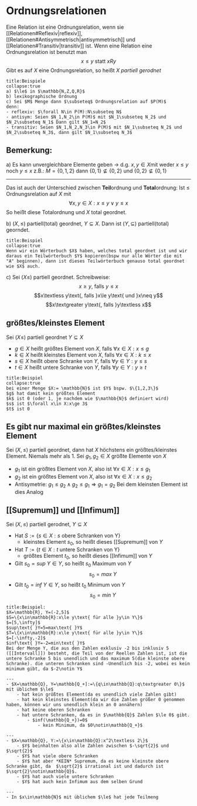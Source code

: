 # Ordnungsrelationen
Eine Relation ist eine Ordnungsrelation, wenn sie [[Relationen#Reflexiv|reflexiv]], [[Relationen#Antisymmetrisch|antisymmetrisch]] und [[Relationen#Transitiv|transitiv]] ist.
Wenn eine Relation eine Ordnungsrelation ist benutzt man
$$x\le y\text{ statt }xRy$$
Gibt es auf $X$ eine Ordnungsrelation, so heißt $X$ *partiell gerodnet*

```ad-example
title:Beispiele
collapse:true
a) $\le$ in $\mathbb{N,Z,Q,R}$
b) lexikographische Ordnung
c) Sei $M$ Menge dann $\subseteq$ Ordnungsrelation auf $P(M)$
denn:
- reflexiv: $\forall N\in P(M):N\subseteq N$
- antisym: Seien $N_1,N_2\in P(M)$ mit $N_1\subseteq N_2$ und $N_2\subseteq N_1$ Dann gilt $N_1=N_2$
- transitiv: Seien $N_1,N_2,N_3\in P(M)$ mit $N_1\subseteq N_2$ und $N_2\subseteq N_3$, dann gilt $N_1\subseteq N_3$
```
## Bemerkung:
a) Es kann unvergleichbare Elemente geben
-> d.g. $x,y\in X$mit weder $x\le y$ noch $y\le x$
z.B.: $M=\{0,1,2\}$ dann $\{0,1\}\nsubseteq\{0,2\}$ und $\{0,2\}\nsubseteq\{0,1\}$

---
Das ist auch der Unterschied zwischen **Teil**ordnung und **Total**ordnung:
Ist $\le$ Ordnungsrelation auf $X$ mit $$\forall x,y\in X:x\le y \vee y\le x$$
So heißt diese Totalordnung und $X$ total geordnet.

b) $(X,\le)$ partiell(total) geordnet, $Y\subseteq X$.
Dann ist $(Y,\subseteq)$ partiell(total) georndet.
```ad-example
title:Beispiel
collapse:true
Wenn wir ein Wörterbuch $X$ haben, welches total geordnet ist und wir daraus ein Teilwörterbuch $Y$ kopieren(bspw nur alle Wörter die mit "A" beginnen), dann ist dieses Teilwörterbuch genauso total geordnet wie $X$ auch.
```

c) Sei $(X\le)$ partiell geordnet. 
Schreibweise:
$$x\ge y\text{, falls }y\le x$$
$$x\textless y\text{, falls }x\le y\text{ und }x\neq y$$
$$x\textgreater y\text{, falls }y\textless x$$

## größtes/kleinstes Element
Sei $(X\le)$ partiell geordnet $Y\subseteq X$
- $g\in X$ heißt größtes Element von $X$, falls $\forall x\in X:x\le g$
- $k\in X$ heißt kleinstes Element von $X$, falls $\forall x\in X: k\le x$
- $s\in X$ heißt obere Schranke von $Y$, falls $\forall y\in Y:y\le s$
- $t \in X$ heißt untere Schranke von $Y$, falls $\forall y\in Y:y\ge t$
```ad-example
title:Beispiel
collapse:true
bei einer Menge $X:= \mathbb{N}$ ist $Y$ bspw. $\{1,2,3\}$
$g$ hat damit kein größtes Element
$k$ ist 0 (oder 1, je nachdem wie $\mathbb{N}$ definiert wird)
$s$ ist $\forall x\in X:x\ge 3$
$t$ ist 0
```
## Es gibt nur maximal ein größtes/kleinstes Element
Sei $(X,\le)$ partiell geordnet, dann hat $X$ höchstens ein größtes/kleinstes Element. Niemals mehr als 1.
Sei $g_1, g_2\in X$ größte Elemente von $X$
- $g_1$ ist ein größtes Element von $X$, also ist $\forall x\in X:x\le g_1$
- $g_2$ ist ein größtes Element von $X$, also ist  $\forall x\in X:x\le g_2$
- Antisymetrie: $g_1\le g_2\wedge g_2\le g_1\Rightarrow g_1=g_2$
Bei dem kleinsten Element ist dies Analog
## [[Supremum]] und [[Infimum]]
Sei $(X,\le)$ partiell gerodnet, $Y\subseteq X$
- Hat $S:=\{s\in X:s\text{ obere Schranken von Y}\}$
	- kleinstes Element $s_0$, so heißt dieses [[Supremum]] von $Y$
- Hat $T:=\{t\in X:t\text{ untere Schranken von Y}\}$
	- größtes Element $t_0$, so heißt dieses [[Infimum]] von $Y$
- Gilt $s_0=sup\text{ }Y\in Y$, so heißt $s_0$ Maximum von $Y$
	$$s_0=max\text{ }Y$$
- Gilt $t_0=inf\text{ }Y\in Y$, so heißt $t_0$ Minimum von $Y$
	$$s_0=min\text{ }Y$$
```ad-example
title:Beispiel:
$X=\mathbb{R}, Y=(-2,5]$
$S=\{x\in\mathbb{R}:x\le y\text{ für alle }y\in Y\}$
$=[5,\infty]$
$sup\text{ }Y=5=max\text{ }Y$
$T=\{x\in\mathbb{R}:x\le y\text{ für alle }y\in Y\}$
$=[-\infty,-2]$
$inf\text{ }Y=-2=min\text{ }Y$
Bei der Menge Y, die aus den Zahlen exklusiv -2 bis inklusiv 5 ([[Intervall]]) besteht, die Teil von der Reellen Zahlen ist, ist die untere Schranke 5 bis unendlich und das maximum 5(die kleinste obere Schranke). die unteren Schranken sind -Unendlich bis -2, wobei es kein minimum gibt, da $-2\notin Y$

---
- $X=\mathbb{Q}, Y=\mathbb[Q_+]:=\{q\in\mathbb{Q}:q\textgreater 0\}$ mit üblichem $\le$
	- hat kein größtes Element(da es unendlich viele Zahlen gibt)
	- hat kein kleinstes Element(da wir die Zahlen größer 0 genommen haben, können wir uns unendlich klein an 0 annähern)
	- hat keine oberen Schranken
	- hat untere Schranken, da es in $\mathbb{Q}$ Zahlen $\le 0$ gibt.
		- $inf(\mathbb{Q_+})=0$
			- kein Minimum, da $0\notin\mathbb{Q_+}$

---
- $X=\mathbb{Q}, Y:=\{x\in\mathbb{Q}:x^2\textless 2\}$
	- $Y$ beinhalten also alle Zahlen zwischen $-\sqrt{2}$ und $\sqrt{2}$
	- $Y$ hat viele obere Schranken
	- $Y$ hat aber *KEIN* Supremum, da es keine kleinste obere Schranke gibt, da  $\sqrt{2}$ irrational ist und dadurch ist $\sqrt{2}\notin\mathbb{Q}$.
	- $Y$ hat auch viele untere Schranken
	- $Y$ hat auch kein Infimum aus dem selben Grund
	
---
- In $x\in\mathbb{N}$ mit üblichem $\le$ hat jede Teilmeng
```
